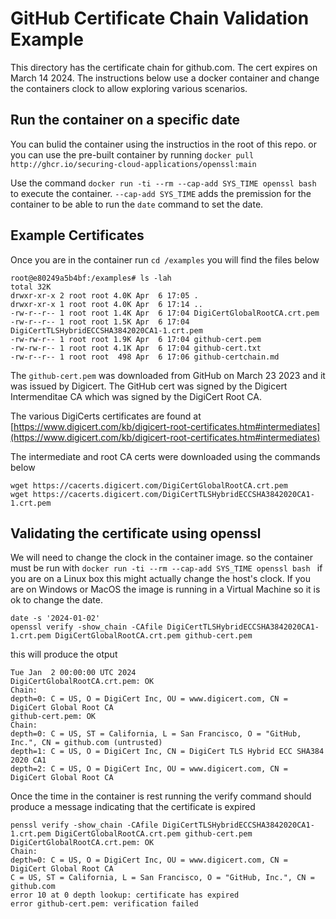 # GitHub Certificate Chain Validation Example

This directory has the certificate chain for github.com. The cert expires on March 14 2024. The instructions below use a docker container and change the 
containers clock to allow exploring various scenarios. 

## Run the container on a specific date

You can bulid the container using the instructios in the root of this repo.
or you can use the pre-built container by running 
`docker pull http://ghcr.io/securing-cloud-applications/openssl:main`

Use the command `docker run -ti --rm --cap-add SYS_TIME openssl bash` 
to execute the container. `--cap-add SYS_TIME` adds the premission for
the container to be able to run the `date` command to set the date.

## Example Certificates

Once you are in the container run `cd /examples`  you will find the files below 

```shell
root@e80249a5b4bf:/examples# ls -lah
total 32K
drwxr-xr-x 2 root root 4.0K Apr  6 17:05 .
drwxr-xr-x 1 root root 4.0K Apr  6 17:14 ..
-rw-r--r-- 1 root root 1.4K Apr  6 17:04 DigiCertGlobalRootCA.crt.pem
-rw-r--r-- 1 root root 1.5K Apr  6 17:04 DigiCertTLSHybridECCSHA3842020CA1-1.crt.pem
-rw-rw-r-- 1 root root 1.9K Apr  6 17:04 github-cert.pem
-rw-rw-r-- 1 root root 4.1K Apr  6 17:04 github-cert.txt
-rw-r--r-- 1 root root  498 Apr  6 17:06 github-certchain.md
```

The `github-cert.pem` was downloaded from GitHub on March 23 2023 and it was issued by Digicert. The GitHub cert was signed by the Digicert Intermenditae CA which was signed by the DigiCert Root CA. 

The various DigiCerts certificates are found at 
[https://www.digicert.com/kb/digicert-root-certificates.htm#intermediates](https://www.digicert.com/kb/digicert-root-certificates.htm#intermediates)

The intermediate and root CA certs were downloaded using the commands below 

```shell
wget https://cacerts.digicert.com/DigiCertGlobalRootCA.crt.pem
wget https://cacerts.digicert.com/DigiCertTLSHybridECCSHA3842020CA1-1.crt.pem
```

## Validating the certificate using openssl

We will need to change the clock in the container image. so the container must be run with `docker run -ti --rm --cap-add SYS_TIME openssl bash ` 
if you are on a Linux box this might actually change the host's clock. If you are on Windows or MacOS the image is running in a Virtual Machine
so it is ok to change the date. 

```
date -s '2024-01-02'
openssl verify -show_chain -CAfile DigiCertTLSHybridECCSHA3842020CA1-1.crt.pem DigiCertGlobalRootCA.crt.pem github-cert.pem
```

this will produce the otput

```shell
Tue Jan  2 00:00:00 UTC 2024
DigiCertGlobalRootCA.crt.pem: OK
Chain:
depth=0: C = US, O = DigiCert Inc, OU = www.digicert.com, CN = DigiCert Global Root CA
github-cert.pem: OK
Chain:
depth=0: C = US, ST = California, L = San Francisco, O = "GitHub, Inc.", CN = github.com (untrusted)
depth=1: C = US, O = DigiCert Inc, CN = DigiCert TLS Hybrid ECC SHA384 2020 CA1
depth=2: C = US, O = DigiCert Inc, OU = www.digicert.com, CN = DigiCert Global Root CA
```

Once the time in the container is rest running the verify command should
produce a message indicating that the certificate is expired

```shell
penssl verify -show_chain -CAfile DigiCertTLSHybridECCSHA3842020CA1-1.crt.pem DigiCertGlobalRootCA.crt.pem github-cert.pem
DigiCertGlobalRootCA.crt.pem: OK
Chain:
depth=0: C = US, O = DigiCert Inc, OU = www.digicert.com, CN = DigiCert Global Root CA
C = US, ST = California, L = San Francisco, O = "GitHub, Inc.", CN = github.com
error 10 at 0 depth lookup: certificate has expired
error github-cert.pem: verification failed
```